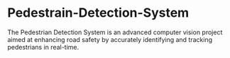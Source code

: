 # Pedestrain-Detection-System
The Pedestrian Detection System is an advanced computer vision project aimed at enhancing road safety by accurately identifying and tracking pedestrians in real-time. 
